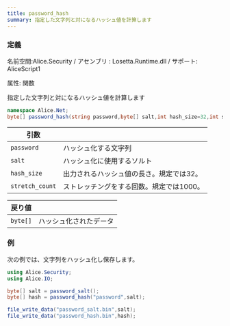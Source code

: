 ```yaml
---
title: password_hash
summary: 指定した文字列と対になるハッシュ値を計算します
---
```

### 定義
名前空間:Alice.Security / アセンブリ : Losetta.Runtime.dll / サポート: AliceScript1

属性: 関数

指定した文字列と対になるハッシュ値を計算します

```cs title="AliceScript"
namespace Alice.Net;
byte[] password_hash(string password,byte[] salt,int hash_size=32,int stretch_count=1000);
```

|引数| |
|-|-|
|`password`| ハッシュ化する文字列|
|`salt`| ハッシュ化に使用するソルト|
|`hash_size`|出力されるハッシュ値の長さ。規定では32。|
|`stretch_count`|ストレッチングをする回数。規定では1000。|

|戻り値| |
|-|-|
|`byte[]`|ハッシュ化されたデータ|

### 例
次の例では、文字列をハッシュ化し保存します。

```cs title="AliceScript"
using Alice.Security;
using Alice.IO;

byte[] salt = password_salt();
byte[] hash = password_hash("password",salt);

file_write_data("password_salt.bin",salt);
file_write_data("password_hash.bin",hash);
```